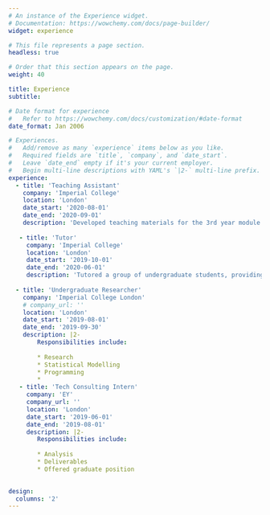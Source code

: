 ```yaml
---
# An instance of the Experience widget.
# Documentation: https://wowchemy.com/docs/page-builder/
widget: experience

# This file represents a page section.
headless: true

# Order that this section appears on the page.
weight: 40

title: Experience
subtitle:

# Date format for experience
#   Refer to https://wowchemy.com/docs/customization/#date-format
date_format: Jan 2006

# Experiences.
#   Add/remove as many `experience` items below as you like.
#   Required fields are `title`, `company`, and `date_start`.
#   Leave `date_end` empty if it's your current employer.
#   Begin multi-line descriptions with YAML's `|2-` multi-line prefix.
experience:
  - title: 'Teaching Assistant'
    company: 'Imperial College'
    location: 'London'
    date_start: '2020-08-01'
    date_end: '2020-09-01'
    description: 'Developed teaching materials for the 3rd year module Stochastic Simulation.'
      
   - title: 'Tutor'
     company: 'Imperial College'
     location: 'London'
     date_start: '2019-10-01'
     date_end: '2020-06-01'
     description: 'Tutored a group of undergraduate students, providing insights into more advanced topics.'
      
  - title: 'Undergraduate Researcher'
    company: 'Imperial College London'
    # company_url: ''
    location: 'London'
    date_start: '2019-08-01'
    date_end: '2019-09-30'
    description: |2-
        Responsibilities include:
        
        * Research
        * Statistical Modelling
        * Programming
        * 
   - title: 'Tech Consulting Intern'
     company: 'EY'
     company_url: ''
     location: 'London'
     date_start: '2019-06-01'
     date_end: '2019-08-01'
     description: |2-
        Responsibilities include:
    
        * Analysis
        * Deliverables
        * Offered graduate position
        

design:
  columns: '2'
---
```

